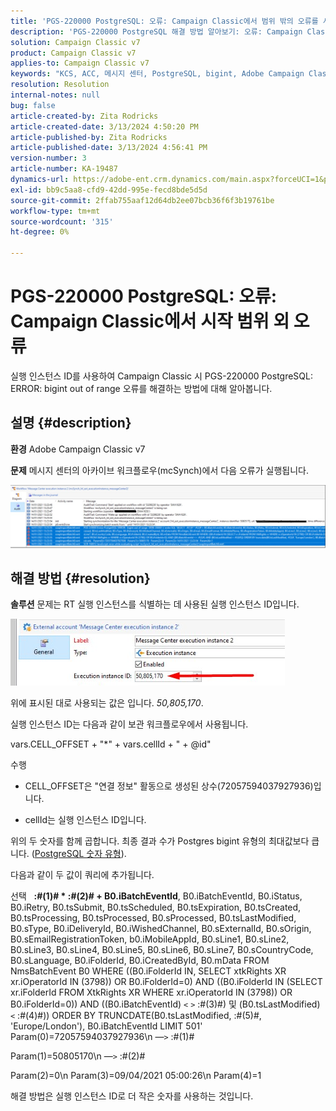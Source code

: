 ```yaml
---
title: 'PGS-220000 PostgreSQL: 오류: Campaign Classic에서 범위 밖의 오류를 시작합니다.'
description: 'PGS-220000 PostgreSQL 해결 방법 알아보기: 오류: Campaign Classic에서 범위 밖 오류 발생'
solution: Campaign Classic v7
product: Campaign Classic v7
applies-to: Campaign Classic v7
keywords: "KCS, ACC, 메시지 센터, PostgreSQL, bigint, Adobe Campaign Classic v7, PGS-220000, 오류: bigint 범위 외, 문제 해결"
resolution: Resolution
internal-notes: null
bug: false
article-created-by: Zita Rodricks
article-created-date: 3/13/2024 4:50:20 PM
article-published-by: Zita Rodricks
article-published-date: 3/13/2024 4:56:41 PM
version-number: 3
article-number: KA-19487
dynamics-url: https://adobe-ent.crm.dynamics.com/main.aspx?forceUCI=1&pagetype=entityrecord&etn=knowledgearticle&id=f1155bc4-59e1-ee11-904d-6045bd0065b6
exl-id: bb9c5aa8-cfd9-42dd-995e-fecd8bde5d5d
source-git-commit: 2ffab755aaf12d64db2ee07bcb36f6f3b19761be
workflow-type: tm+mt
source-wordcount: '315'
ht-degree: 0%

---
```


# PGS-220000 PostgreSQL: 오류: Campaign Classic에서 시작 범위 외 오류


실행 인스턴스 ID를 사용하여 Campaign Classic 시 PGS-220000 PostgreSQL: ERROR: bigint out of range 오류를 해결하는 방법에 대해 알아봅니다.

## 설명 {#description}


<b>환경</b>
Adobe Campaign Classic v7

<b>문제</b>
메시지 센터의 아카이브 워크플로우(mcSynch)에서 다음 오류가 실행됩니다.

![](assets/___f3155bc4-59e1-ee11-904d-6045bd0065b6___.png)




## 해결 방법 {#resolution}


<b>솔루션</b>
문제는 RT 실행 인스턴스를 식별하는 데 사용된 실행 인스턴스 ID입니다.

![](assets/b19e48ed-65d1-ec11-a7b5-00224809c556.png)

위에 표시된 대로 사용되는 값은 입니다. *50,805,170*.

실행 인스턴스 ID는 다음과 같이 보관 워크플로우에서 사용됩니다.

vars.CELL_OFFSET + &quot;\*&quot; + vars.cellId + &quot; + @id&quot;

수행

- CELL_OFFSET은 &quot;연결 정보&quot; 활동으로 생성된 상수(72057594037927936)입니다.

- cellId는 실행 인스턴스 ID입니다.

위의 두 숫자를 함께 곱합니다. 최종 결과 수가 Postgres bigint 유형의 최대값보다 큽니다. ([PostgreSQL 숫자 유형](https://www.postgresql.org/docs/10/datatype-numeric.html)).

다음과 같이 두 값이 쿼리에 추가됩니다.

선택   <b>:#(1)# \* :#(2)# + B0.iBatchEventId</b>, B0.iBatchEventId, B0.iStatus, B0.iRetry, B0.tsSubmit, B0.tsScheduled, B0.tsExpiration, B0.tsCreated, B0.tsProcessing, B0.tsProcessed, B0.sProcessed, B0.tsLastModified, B0.sType, B0.iDeliveryId, B0.iWishedChannel, B0.sExternalId, B0.sOrigin, B0.sEmailRegistrationToken, b0.iMobileAppId, B0.sLine1, B0.sLine2, B0.sLine3, B0.sLine4, B0.sLine5, B0.sLine6, B0.sLine7, B0.sCountryCode, B0.sLanguage, B0.iFolderId, B0.iCreatedById, B0.mData FROM NmsBatchEvent B0 WHERE ((B0.iFolderId IN, SELECT xtkRights XR xr.iOperatorId IN (3798)) OR B0.iFolderId=0) AND ((B0.iFolderId IN (SELECT xr.iFolderId FROM XtkRights XR WHERE xr.iOperatorId IN (3798)) OR B0.iFolderId=0)) AND ((B0.iBatchEventId) `<` `>`  :#(3)#) 및 (B0.tsLastModified) `<`  :#(4)#)) ORDER BY TRUNCDATE(B0.tsLastModified, :#(5)#, &#39;Europe/London&#39;), B0.iBatchEventId LIMIT 501&#39; Param(0)=72057594037927936\n —`>`  :#(1)#

Param(1)=50805170\n —`>`  :#(2)#

Param(2)=0\n Param(3)=09/04/2021 05:00:26\n Param(4)=1

해결 방법은 실행 인스턴스 ID로 더 작은 숫자를 사용하는 것입니다.
